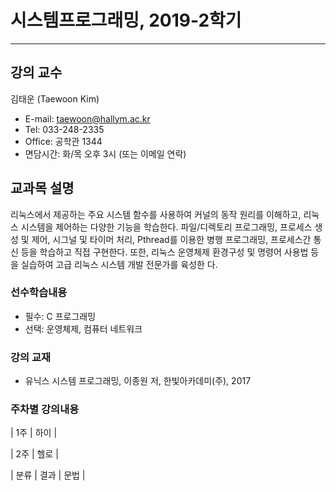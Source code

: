 # 시스템프로그래밍, 2019-2학기
----

## 강의 교수
김태운 (Taewoon Kim)
* E-mail: taewoon@hallym.ac.kr
* Tel: 033-248-2335
* Office: 공학관 1344
* 면담시간: 화/목 오후 3시 (또는 이메일 연락)

## 교과목 설명
리눅스에서 제공하는 주요 시스템 함수를 사용하여 커널의 동작 원리를 이해하고, 리눅스 시스템을 제어하는 다양한 기능을 학습한다.
파일/디렉토리 프로그래밍, 프로세스 생성 및 제어, 시그널 및 타이머 처리, Pthread를 이용한 병행 프로그래밍, 프로세스간 통신 등을
학습하고 직접 구현한다. 또한, 리눅스 운영체제 환경구성 및 명령어 사용법 등을 실습하여 고급 리눅스 시스템 개발 전문가를 육성한
다.

### 선수학습내용
* 필수: C 프로그래밍
* 선택: 운영체제, 컴퓨터 네트워크

### 강의 교재
* 유닉스 시스템 프로그래밍, 이종원 저, 한빛아카데미(주), 2017

### 주차별 강의내용
| 1주 | 하이 |

| 2주 | 헬로 |

| 분류             | 결과                  | 문법                           |
